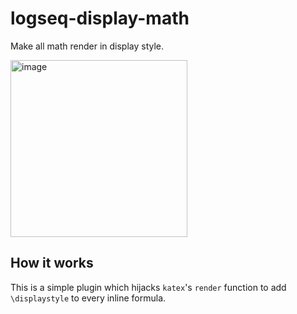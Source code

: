 # logseq-display-math
Make all math render in display style.

<img width="283" alt="image" src="https://github.com/AllanChain/logseq-display-math/assets/36528777/0eb101e7-878c-4441-b079-222b374c3870">

## How it works

This is a simple plugin which hijacks `katex`'s `render` function to add `\displaystyle` to every inline formula.
